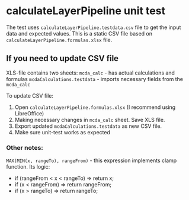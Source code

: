 # calculateLayerPipeline unit test

The test uses `calculateLayerPipeline.testdata.csv` file to get the input data and expected values. This is a static CSV file based on `calculateLayerPipeline.formulas.xlsx` file.

## If you need to update CSV file

XLS-file contains two sheets:
`mcda_calc` - has actual calculations and formulas
`mcdaCalculations.testdata` - imports necessary fields from the `mcda_calc`

To update CSV file:

1. Open `calculateLayerPipeline.formulas.xlsx` (I recommend using LibreOffice)
2. Making necessary changes in `mcda_calc` sheet. Save XLS file.
3. Export updated `mcdaCalculations.testdata` as new CSV file.
4. Make sure unit-test works as expected

### Other notes:

`MAX(MIN(x, rangeTo), rangeFrom)` - this expression implements clamp function.
Its logic:

- if (rangeFrom < x < rangeTo) => return x;
- if (x < rangeFrom) => return rangeFrom;
- if (x > rangeTo) => return rangeTo;
